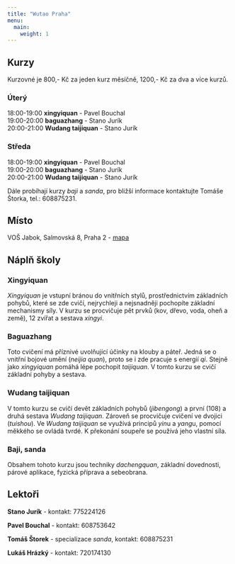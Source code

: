 ```yaml
---
title: "Wutao Praha"
menu:
  main:
    weight: 1
---
```

## Kurzy

Kurzovné je 800,- Kč za jeden kurz měsíčně, 1200,- Kč za dva a více kurzů.

### Úterý
18:00-19:00 **xingyiquan** - Pavel Bouchal  
19:00-20:00 **baguazhang** - Stano Jurík  
20:00-21:00 **Wudang taijiquan** - Stano Jurík

### Středa
18:00-19:00 **xingyiquan** - Pavel Bouchal  
19:00-20:00 **baguazhang** - Stano Jurík  
20:00-21:00 **Wudang taijiquan** - Stano Jurík

Dále probíhají kurzy *baji* a *sanda*, pro bližší informace kontaktujte Tomáše Štorka, tel.: 608875231.

## Místo
VOŠ Jabok, Salmovská 8, Praha 2 - [mapa](http://mapy.cz/#x=14.426172&y=50.074359&z=15&d=firm_361832_0_1&t=s&q=VO%C5%A0%20Jabok%2C%20Salmovsk%C3%A1%208%2C%20Praha%202&qp=10.576042_48.028367_20.388111_51.397415_6)

## Náplň školy

### Xingyiquan
*Xingyiquan* je vstupní bránou do vnitřních stylů, prostřednictvím základních pohybů, které se zde cvičí, nejrychleji a nejsnadněji pochopíte základní mechanismy síly. V kurzu se procvičuje pět prvků (kov, dřevo, voda, oheň a země), 12 zvířat a sestava *xingyi*.

### Baguazhang
Toto cvičení má příznivé uvolňující účinky na klouby a páteř. Jedná se o vnitřní bojové umění (*neijia quan*), proto se i zde pracuje s energií *qi*. Stejně jako *xingyiquan* pomáhá lépe pochopit *taijiquan*. V tomto kurzu se cvičí základní pohyby a sestava.

### Wudang taijiquan
V tomto kurzu se cvičí devět základních pohybů (*jibengong*) a první (108) a druhá sestava *Wudang taijiquan*. Zároveň se procvičuje cvičení ve dvojici (*tuishou*). Ve *Wudang taijiquan* se využívá principů *yin*u a *yang*u, pomocí měkkého se ovládá tvrdé. K překonání soupeře se používá jeho vlastní síla.

### Baji, sanda
Obsahem tohoto kurzu jsou techniky *dachengquan*, základní dovednosti, párové aplikace, fyzická příprava a sebeobrana.

## Lektoři

**Stano Jurík** - kontakt: 775224126

**Pavel Bouchal** - kontakt: 608753642

**Tomáš Štorek** - specializace *sanda*, kontakt: 608875231

**Lukáš Hrázký** - kontakt: 720174130

